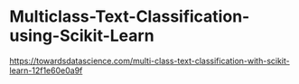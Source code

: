 # Multiclass-Text-Classification-using-Scikit-Learn
https://towardsdatascience.com/multi-class-text-classification-with-scikit-learn-12f1e60e0a9f
